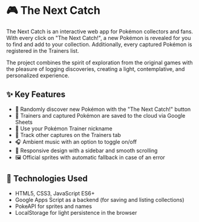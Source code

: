 # 🎮 The Next Catch

The Next Catch is an interactive web app for Pokémon collectors and fans.
With every click on "The Next Catch!", a new Pokémon is revealed for you to find and add to your collection. Additionally, every captured Pokémon is registered in the Trainers list.

The project combines the spirit of exploration from the original games with the pleasure of logging discoveries, creating a light, contemplative, and personalized experience.

## ✨ Key Features
* 🎲 Randomly discover new Pokémon with the "The Next Catch!" button
* 💾 Trainers and captured Pokémon are saved to the cloud via Google Sheets
* 👤 Use your Pokémon Trainer nickname
* 🧭 Track other captures on the Trainers tab
* 🎧 Ambient music with an option to toggle on/off
* 📱 Responsive design with a sidebar and smooth scrolling
* 🖼️ Official sprites with automatic fallback in case of an error

## 🚀 Technologies Used
* HTML5, CSS3, JavaScript ES6+
* Google Apps Script as a backend (for saving and listing collections)
* PokeAPI for sprites and names
* LocalStorage for light persistence in the browser